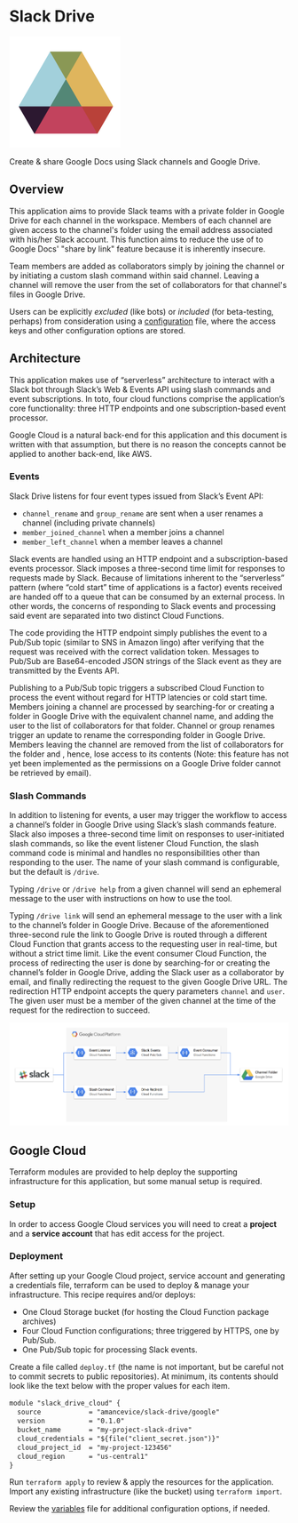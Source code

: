 # Slack Drive

<img src="https://github.com/amancevice/slack-drive/raw/master/docs/images/slack-drive-800x800.png" width=200 height=200></img>

Create & share Google Docs using Slack channels and Google Drive.

## Overview

This application aims to provide Slack teams with a private folder in Google Drive for each channel in the workspace. Members of each channel are given access to the channel's folder using the email address associated with his/her Slack account. This function aims to reduce the use of to Google Docs' "share by link" feature because it is inherently insecure.

Team members are added as collaborators simply by joining the channel or by initiating a custom slash command within said channel. Leaving a channel will remove the user from the set of collaborators for that channel's files in Google Drive.

Users can be explicitly _excluded_ (like bots) or _included_ (for beta-testing, perhaps) from consideration using a [configuration](./config.example.json) file, where the access keys and other configuration options are stored.

## Architecture

This application makes use of “serverless” architecture to interact with a Slack bot through Slack’s Web & Events API using slash commands and event subscriptions. In toto, four cloud functions comprise the application’s core functionality: three HTTP endpoints and one subscription-based event processor.

Google Cloud is a natural back-end for this application and this document is written with that assumption, but there is no reason the concepts cannot be applied to another back-end, like AWS.

### Events

Slack Drive listens for four event types issued from Slack’s Event API:
* `channel_rename` and `group_rename` are sent when a user renames a channel (including private channels)
* `member_joined_channel` when a member joins a channel
* `member_left_channel` when a member leaves a channel

Slack events are handled using an HTTP endpoint and a subscription-based events processor. Slack imposes a three-second time limit for responses to requests made by Slack. Because of limitations inherent to the “serverless” pattern (where “cold start” time of applications is a factor) events received are handed off to a queue that can be consumed by an external process. In other words, the concerns of responding to Slack events and processing said event are separated into two distinct Cloud Functions.

The code providing the HTTP endpoint simply publishes the event to a Pub/Sub topic (similar to SNS in Amazon lingo) after verifying that the request was received with the correct validation token. Messages to Pub/Sub are Base64-encoded JSON strings of the Slack event as they are transmitted by the Events API.

Publishing to a Pub/Sub topic triggers a subscribed Cloud Function to process the event without regard for HTTP latencies or cold start time. Members joining a channel are processed by searching-for or creating a folder in Google Drive with the equivalent channel name, and adding the user to the list of collaborators for that folder. Channel or group renames trigger an update to rename the corresponding folder in Google Drive. Members leaving the channel are removed from the list of collaborators for the folder and , hence, lose access to its contents (Note: this feature has not yet been implemented as the permissions on a Google Drive folder cannot be retrieved by email).

### Slash Commands

In addition to listening for events, a user may trigger the workflow to access a channel’s folder in Google Drive using Slack’s slash commands feature. Slack also imposes a three-second time limit on responses to user-initiated slash commands, so like the event listener Cloud Function, the slash command code is minimal and handles no responsibilities other than responding to the user. The name of your slash command is configurable, but the default is `/drive`.

Typing `/drive` or `/drive help` from a given channel will send an ephemeral message to the user with instructions on how to use the tool.

Typing `/drive link` will send an ephemeral message to the user with a link to the channel’s folder in Google Drive. Because of the aforementioned three-second rule the link to Google Drive is routed through a different Cloud Function that grants access to the requesting user in real-time, but without a strict time limit. Like the event consumer Cloud Function, the process of redirecting the user is done by searching-for or creating the channel’s folder in Google Drive, adding the Slack user as a collaborator by email, and finally redirecting the request to the given Google Drive URL. The redirection HTTP endpoint accepts the query parameters `channel` and `user`. The given user must be a member of the given channel at the time of the request for the redirection to succeed.

<img src="https://github.com/amancevice/slack-drive/raw/master/docs/images/arch.png"></img>

## Google Cloud
Terraform modules are provided to help deploy the supporting infrastructure for this application, but some manual setup is required.

### Setup

In order to access Google Cloud services you will need to creat a **project** and a **service account** that has edit access for the project.

### Deployment

After setting up your Google Cloud project, service account and generating a credentials file, terraform can be used to deploy & manage your infrastructure. This recipe requires and/or deploys:

* One Cloud Storage bucket (for hosting the Cloud Function package archives)
* Four Cloud Function configurations; three triggered by HTTPS, one by Pub/Sub.
* One Pub/Sub topic for processing Slack events.

Create a file called `deploy.tf` (the name is not important, but be careful not to commit secrets to public repositories). At minimum, its contents should look like the text below with the proper values for each item.

```
module "slack_drive_cloud" {
  source            = "amancevice/slack-drive/google"
  version           = "0.1.0"
  bucket_name       = "my-project-slack-drive"
  cloud_credentials = "${file("client_secret.json")}"
  cloud_project_id  = "my-project-123456"
  cloud_region      = "us-central1"
}
```

Run `terraform apply` to review & apply the resources for the application. Import any existing infrastructure (like the bucket) using `terraform import`.

Review the [variables](./terraform/cloud/variables.tf) file for additional configuration options, if needed.
